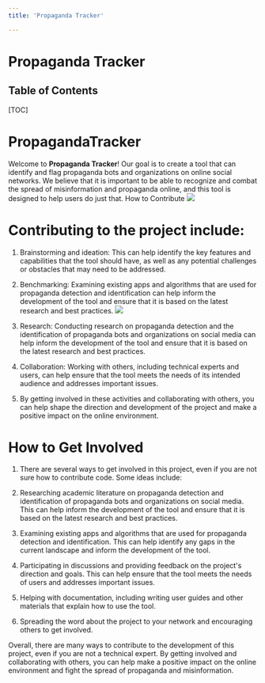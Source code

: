 ```yaml
---
title: 'Propaganda Tracker'

---
```


Propaganda Tracker
===


## Table of Contents

[TOC]


# PropagandaTracker

Welcome to **Propaganda Tracker**! Our goal is to create a tool that can identify and flag propaganda bots and organizations on online social networks. We believe that it is important to be able to recognize and combat the spread of misinformation and propaganda online, and this tool is designed to help users do just that.
How to Contribute
![](https://i.imgur.com/gFyppvN.jpg)


# Contributing to the project include:



1. Brainstorming and ideation: This can help identify the key features and capabilities that the tool should have, as well as any potential challenges or obstacles that may need to be addressed.

1. Benchmarking: Examining existing apps and algorithms that are used for propaganda detection and identification can help inform the development of the tool and ensure that it is based on the latest research and best practices.
![](https://i.imgur.com/FPrhkdw.png)
1. Research: Conducting research on propaganda detection and the identification of propaganda bots and organizations on social media can help inform the development of the tool and ensure that it is based on the latest research and best practices.
1. Collaboration: Working with others, including technical experts and users, can help ensure that the tool meets the needs of its intended audience and addresses important issues.

1. By getting involved in these activities and collaborating with others, you can help shape the direction and development of the project and make a positive impact on the online environment.

# How to Get Involved

1. There are several ways to get involved in this project, even if you are not sure how to contribute code. Some ideas include:

1. Researching academic literature on propaganda detection and identification of propaganda bots and organizations on social media. This can help inform the development of the tool and ensure that it is based on the latest research and best practices.
 
1. Examining existing apps and algorithms that are used for propaganda detection and identification. This can help identify any gaps in the current landscape and inform the development of the tool.
 
1. Participating in discussions and providing feedback on the project's direction and goals. This can help ensure that the tool meets the needs of users and addresses important issues.
 
1. Helping with documentation, including writing user guides and other materials that explain how to use the tool.


1. Spreading the word about the project to your network and encouraging others to get involved.

Overall, there are many ways to contribute to the development of this project, even if you are not a technical expert. By getting involved and collaborating with others, you can help make a positive impact on the online environment and fight the spread of propaganda and misinformation.